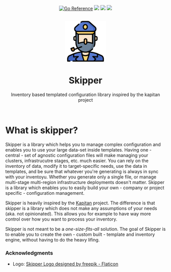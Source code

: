 <div align="center">
  <!-- BADGES -->
  <p>
    <a href="https://pkg.go.dev/github.com/lukasjarosch/skipper"><img src="https://pkg.go.dev/badge/github.com/lukasjarosch/skipper.svg" alt="Go Reference"></a>
    <a href="https://goreportcard.com/report/github.com/lukasjarosch/skipper"><img src="https://goreportcard.com/badge/github.com/lukasjarosch/skipper"></a>
    <a href="https://github.com/lukasjarosch/skipper/actions/workflows/test.yaml"><img src="https://github.com/lukasjarosch/skipper/actions/workflows/test.yaml/badge.svg?branch=main-v2"></a>
    <a href="https://github.com/lukasjarosch/skipper/actions/workflows/test-v2.yaml"><img src="https://github.com/lukasjarosch/skipper/actions/workflows/test-v2.yaml/badge.svg?branch=skipper-v2"></a>
  </p>
  <br/>

  <!-- LOGO -->
  <a href="https://github.com/lukasjarosch/skipper">
    <img src="./docs/docs/assets/logo.png" alt="Logo" width="128" height="128">
  </a>

  <!-- SKIPPER TLDR -->
  <h1 align="center">Skipper</h3>
  <p>Inventory based templated configuration library inspired by the kapitan project</p>
  </br>
</div>

# What is skipper?

Skipper is a library which helps you to manage complex configuration and enables
you to use your large data-set inside templates.
Having one - central - set of agnostic configuration files will make managing
your clusters, infrastrucutre stages, etc. much easier. You can rely on 
the inventory of data, modify it to target-specific needs, use the data in 
templates, and be sure that whatever you're generating is always in sync with your inventoyu.
Whether you generate only a single file, or manage multi-stage multi-region infrastructure deployments doesn't matter.
Skipper is a library which enables you to easily build your own - company or project specific - configuration management.

Skipper is heavily inspired by the [Kapitan](https://kapitan.dev/) project. The difference
is that skipper is a library which does not make any assumptions of your needs (aka. not opinionated). 
This allows you for example to have way more control over how you want to process your inventory.

Skipper is not meant to be a *one-size-fits-all* solution. The goal of Skipper is to enable
you to create the own - custom built - template and inventory engine, without having to do the heavy lifing.

### Acknowledgments
- Logo: <a href="https://www.flaticon.com/de/kostenlose-icons/kapitan" title="kapitän Icons">Skipper Logo designed by freepik - Flaticon</a>

